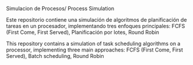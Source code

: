 Simulacion de Procesos/ Process Simulation

Este repositorio contiene una simulación de algoritmos de planificación de tareas en un procesador, implementando tres enfoques principales: FCFS (First Come, First Served), Planificación por lotes, Round Robin

This repository contains a simulation of task scheduling algorithms on a processor, implementing three main approaches: FCFS (First Come, First Served), Batch scheduling, Round Robin
